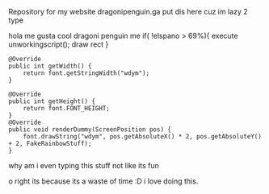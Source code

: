 Repository for my website
dragonipenguin.ga
put dis here cuz im lazy 2 type

hola me gusta cool dragoni penguin
me if( !elspano > 69%){
  execute unworkingscript();
  draw rect
}

	@Override
	public int getWidth() {
		return font.getStringWidth("wdym");
	}

	@Override
	public int getHeight() {
		return font.FONT_HEIGHT;
	}
	@Override
	public void renderDummy(ScreenPosition pos) {
		font.drawString("wdym", pos.getAbsoluteX() * 2, pos.getAbsoluteY() + 2, FakeRainbowStuff);
	}
  
why am i even typing this stuff
not like its fun

o right its because its a waste of time
:D
i love doing this.
